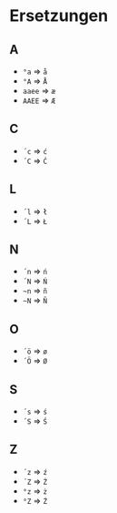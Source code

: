 # Ersetzungen
## A
 - `°a` => `å`
 - `°A` => `Å`
 - `aaee` => `æ`
 - `AAEE` => `Æ`

## C
 - `´c` => `ć`
 - `´C` => `Ć`

## L
 - `´l` => `ł`
 - `´L` => `Ł`

## N
 - `´n` => `ń`
 - `´N` => `Ń`
 - `~n` => `ñ`
 - `~N` => `Ñ`

## O
 - `´ö` => `ø`
 - `´Ö` => `Ø`

## S
 - `´s` => `ś`
 - `´S` => `Ś`

## Z
 - `´z` => `ź`
 - `´Z` => `Ź`
 - `°z` => `ż`
 - `°Z` => `Ż`